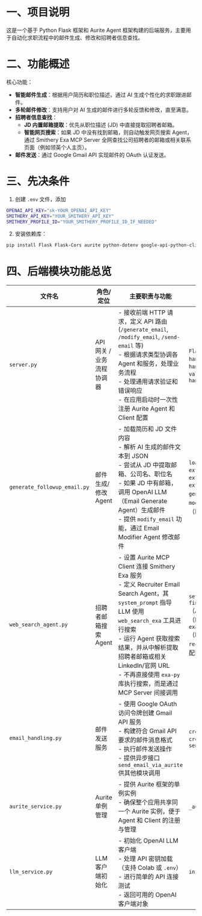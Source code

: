 # 一、项目说明

这是一个基于 Python Flask 框架和 Aurite Agent 框架构建的后端服务，主要用于自动化求职流程中的邮件生成、修改和招聘者信息查找。

# 二、功能概述 
核心功能：
* **智能邮件生成**：根据用户简历和职位描述，通过 AI 生成个性化的求职跟进邮件。
* **多轮邮件修改**：支持用户对 AI 生成的邮件进行多轮反馈和修改，直至满意。
* **招聘者信息查找**：
    * **JD 内置邮箱提取**：优先从职位描述 (JD) 中直接提取招聘者邮箱。
    * **智能网页搜索**：如果 JD 中没有找到邮箱，则自动触发网页搜索 Agent，通过 Smithery Exa MCP Server 全网查找公司招聘者的邮箱或相关联系页面（例如领英个人主页）。
* **邮件发送**：通过 Google Gmail API 实现邮件的 OAuth 认证发送。


# 三、先决条件

1. 创建 `.env` 文件，添加
```bash
OPENAI_API_KEY="sk-YOUR_OPENAI_API_KEY"
SMITHERY_API_KEY="YOUR_SMITHERY_API_KEY"
SMITHERY_PROFILE_ID="YOUR_SMITHERY_PROFILE_ID_IF_NEEDED"
```

2. 安装依赖库：

```bash
pip install Flask Flask-Cors aurite python-dotenv google-api-python-client google-auth-oauthlib google-auth-httplib2 google-auth termcolor
```

# 四、后端模块功能总览
| 文件名 | 角色/定位 | 主要职责与功能 | 包含的核心 Agent/类/函数 | 关联文件/依赖 |
|--------|------------|----------------|----------------------------|----------------|
| `server.py` | API 网关 / 业务流程协调器 | - 接收前端 HTTP 请求，定义 API 路由 (`/generate_email`, `/modify_email`, `/send-email` 等) <br> - 根据请求类型协调各 Agent 和服务，处理业务流程 <br> - 处理通用请求验证和错误响应 <br> - 在应用启动时一次性注册 Aurite Agent 和 Client 配置 | `Flask` 应用实例, `handle_generate_email()`, `handle_modify_email()`, `validate_request()`, `handle_send_email()` | `generate_followup_email.py`, `web_search_agent.py`, `email_handling.py`, `aurite_service.py`, `mcp.types` |
| `generate_followup_email.py` | 邮件生成/修改 Agent | - 加载简历和 JD 文件内容 <br> - 解析 AI 生成的邮件文本到 JSON <br> - 尝试从 JD 中提取邮箱、公司名、职位名 <br> - 如果 JD 中有邮箱，调用 OpenAI LLM（Email Generate Agent）生成邮件 <br> - 提供 `modify_email` 功能，通过 Email Modifier Agent 修改邮件 | `load_files()`, `parse_email_to_json()`, `extract_email_from_jd()`, `extract_company_name_from_jd()`, `extract_job_title_from_jd()`, `generate_email()`（Agent 1 逻辑）, `modify_email()`（Agent X）, `fast_llm`（LLM 配置） | `aurite.py`, `aurite_service.py`, `dotenv` |
| `web_search_agent.py` | 招聘者邮箱搜索 Agent | - 设置 Aurite MCP Client 连接 Smithery Exa 服务 <br> - 定义 Recruiter Email Search Agent，其 `system_prompt` 指导 LLM 使用 `web_search_exa` 工具进行搜索 <br> - 运行 Agent 获取搜索结果，并从中解析提取招聘者邮箱或相关 LinkedIn/官网 URL <br> - 不再直接使用 `exa-py` 库执行搜索，而是通过 MCP Server 间接调用 | `setup_aurite_for_recruiter_search()`, `find_recruiter_email_via_web_search()`（Agent 2）, `recruiter_llm_config`（LLM 配置）, `exa_recruiter_mcp_client_config`（MCP Client 配置）, `recruiter_search_agent_config`（Agent 配置） | `aurite.py`, `aurite_service.py`, `dotenv`, `os`, `json`, `re` |
| `email_handling.py` | 邮件发送服务 | - 使用 Google OAuth 访问令牌创建 Gmail API 服务 <br> - 构建符合 Gmail API 要求的邮件消息格式 <br> - 执行邮件发送操作 <br> - 提供异步接口 `send_email_via_aurite` 供其他模块调用 | `create_gmail_service()`, `create_message()`, `send_message()`, `send_email_via_aurite()` | `google.oauth2.credentials`, `googleapiclient.discovery`, `asyncio`, `base64` |
| `aurite_service.py` | Aurite 单例管理 | - 提供 Aurite 框架的单例实例 <br> - 确保整个应用共享同一个 Aurite 实例，便于 Agent 和 Client 的注册与管理 | `_aurite_instance`, `get_aurite()` | `aurite.py` |
| `llm_service.py` | LLM 客户端初始化 | - 初始化 OpenAI LLM 客户端 <br> - 处理 API 密钥加载（支持 Colab 或 `.env`） <br> - 进行简单的 API 连接测试 <br> - 返回可用的 OpenAI 客户端对象 | `init_openai_client()` | `openai`, `os`, `dotenv`（如果不在 Colab） |
